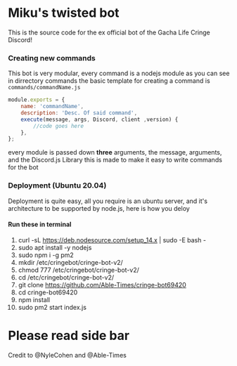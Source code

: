 # Miku's twisted bot
This is the source code for the ex official bot of the Gacha Life Cringe Discord!
### Creating new commands
This bot is very modular, every command is a nodejs module as you can see in dirrectory commands
the basic template for creating a command is
`commands/commandName.js`
```js
module.exports = {
	name: 'commandName',
	description: 'Desc. Of said command',
	execute(message, args, Discord, client ,version) {
		//code goes here
	},
};
```
every module is passed down **three** arguments, the message, arguments, and the Discord.js Library
this is made to make it easy to write commands for the bot
### Deployment (Ubuntu 20.04)

Deployment is quite easy, all you require is an ubuntu server, and it's architecture to be supported by node.js, here is how you deloy


#### Run these in terminal
1. curl -sL https://deb.nodesource.com/setup_14.x | sudo -E bash -
2. sudo apt install -y nodejs
3. sudo npm i -g pm2
4. mkdir /etc/cringebot/cringe-bot-v2/
5. chmod 777 /etc/cringebot/cringe-bot-v2/
6. cd /etc/cringebot/cringe-bot-v2/
7. git clone https://github.com/Able-Times/cringe-bot69420
8. cd cringe-bot69420
9. npm install
10. sudo pm2 start index.js
# Please read side bar

Credit to @NyleCohen and @Able-Times
